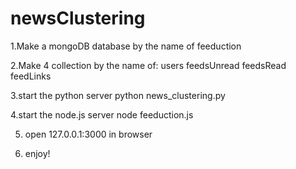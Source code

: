 # newsClustering

1.Make a mongoDB database by the name of feeduction

2.Make 4 collection by the name of:
	users
	feedsUnread
	feedsRead
	feedLinks

3.start the python server
	python news_clustering.py

4.start the node.js server
	node feeduction.js

5. open 127.0.0.1:3000 in browser

6. enjoy!